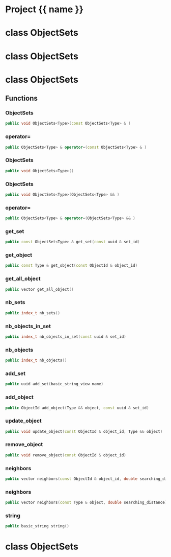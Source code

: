 <script setup>
import {useRoute} from 'vitepress'
const {path} = useRoute()
const tokens = path.split('/')
const words = tokens[2].split('-');
for (let i = 0; i < words.length; i++) {
    words[i] = words[i].charAt(0).toUpperCase() + words[i].slice(1);
    words[i] = words[i].replace('geode', 'Geode')
}
const name = words.join('-');
</script>
# Project {{ name }}

# class ObjectSets


# class ObjectSets


# class ObjectSets


## Functions

### ObjectSets

```cpp
public void ObjectSets<Type>(const ObjectSets<Type> & )
```


### operator=

```cpp
public ObjectSets<Type> & operator=(const ObjectSets<Type> & )
```


### ObjectSets

```cpp
public void ObjectSets<Type>()
```


### ObjectSets

```cpp
public void ObjectSets<Type>(ObjectSets<Type> && )
```


### operator=

```cpp
public ObjectSets<Type> & operator=(ObjectSets<Type> && )
```


### get_set

```cpp
public const ObjectSet<Type> & get_set(const uuid & set_id)
```


### get_object

```cpp
public const Type & get_object(const ObjectId & object_id)
```


### get_all_object

```cpp
public vector get_all_object()
```


### nb_sets

```cpp
public index_t nb_sets()
```


### nb_objects_in_set

```cpp
public index_t nb_objects_in_set(const uuid & set_id)
```


### nb_objects

```cpp
public index_t nb_objects()
```


### add_set

```cpp
public uuid add_set(basic_string_view name)
```


### add_object

```cpp
public ObjectId add_object(Type && object, const uuid & set_id)
```


### update_object

```cpp
public void update_object(const ObjectId & object_id, Type && object)
```


### remove_object

```cpp
public void remove_object(const ObjectId & object_id)
```


### neighbors

```cpp
public vector neighbors(const ObjectId & object_id, double searching_distance)
```


### neighbors

```cpp
public vector neighbors(const Type & object, double searching_distance)
```


### string

```cpp
public basic_string string()
```




# class ObjectSets


